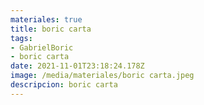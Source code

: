 ```yaml
---
materiales: true
title: boric carta
tags:
- GabrielBoric
- boric carta
date: 2021-11-01T23:18:24.178Z
image: /media/materiales/boric carta.jpeg
descripcion: boric carta
---
```

